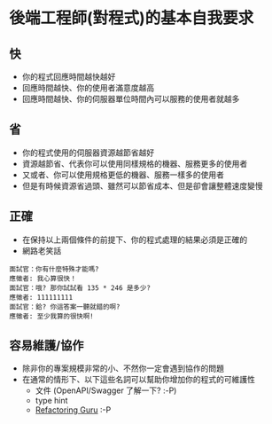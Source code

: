# 後端工程師(對程式)的基本自我要求

## 快
* 你的程式回應時間越快越好
* 回應時間越快、你的使用者滿意度越高
* 回應時間越快、你的伺服器單位時間內可以服務的使用者就越多

## 省
* 你的程式使用的伺服器資源越節省越好
* 資源越節省、代表你可以使用同樣規格的機器、服務更多的使用者
* 又或者、你可以使用規格更低的機器、服務一樣多的使用者
* 但是有時候資源省過頭、雖然可以節省成本、但是卻會讓整體速度變慢

## 正確
* 在保持以上兩個條件的前提下、你的程式處理的結果必須是正確的
* 網路老笑話

```
面試官：你有什麼特殊才能嗎?
應徵者: 我心算很快！
面試官：哦? 那你試試看 135 * 246 是多少?
應徵者: 111111111
面試官：鉿? 你這答案一聽就錯的啊?
應徵者: 至少我算的很快啊!
```

## 容易維護/協作
* 除非你的專案規模非常的小、不然你一定會遇到協作的問題
* 在通常的情形下、以下這些名詞可以幫助你增加你的程式的可維護性
  * 文件 (OpenAPI/Swagger 了解一下? :-P)
  * type hint
  * [Refactoring Guru](https://refactoring.guru/refactoring/techniques) :-P